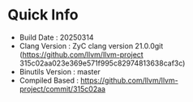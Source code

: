 # Quick Info
* Build Date : 20250314
* Clang Version : ZyC clang version 21.0.0git (https://github.com/llvm/llvm-project 315c02aa023e369e571f995c82974813638caf3c)
* Binutils Version : master
* Compiled Based : https://github.com/llvm/llvm-project/commit/315c02aa

